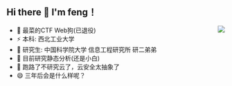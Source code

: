 ## Hi there 👋 I'm feng！
<a href="https://github.com/anuraghazra/github-readme-stats">
  <img align="right" src="https://github-readme-stats.vercel.app/api?username=bfengj&show_icons=true&theme=radical&count_private=true" />
</a>


- 🔭 最菜的CTF Web狗(已退役)
- ⚡  本科: 西北工业大学
- 🌱 研究生: 中国科学院大学 信息工程研究所 研二弟弟
- 👯 目前研究静态分析(还是小白)
- 🤔 跑路了不研究云了，云安全太抽象了
- 😄 三年后会是什么样呢？











